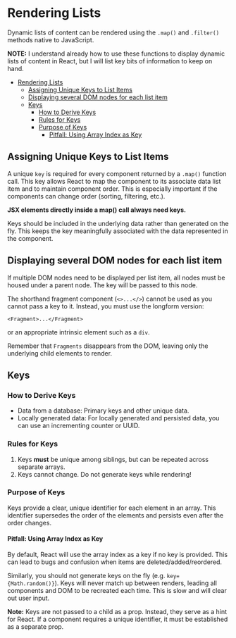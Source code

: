 # Rendering Lists
Dynamic lists of content can be rendered using the `.map()` and `.filter()` methods native to JavaScript.

**NOTE:** I understand already how to use these functions to display dynamic lists of content in React, but I will list key bits of information to keep on hand.
- [Rendering Lists](#rendering-lists)
  - [Assigning Unique Keys to List Items](#assigning-unique-keys-to-list-items)
  - [Displaying several DOM nodes for each list item](#displaying-several-dom-nodes-for-each-list-item)
  - [Keys](#keys)
    - [How to Derive Keys](#how-to-derive-keys)
    - [Rules for Keys](#rules-for-keys)
    - [Purpose of Keys](#purpose-of-keys)
      - [Pitfall: Using Array Index as Key](#pitfall-using-array-index-as-key)
## Assigning Unique Keys to List Items
A unique `key` is required for every component returned by a `.map()` function call. This key allows React to map the component to its associate data list item and to maintain component order. This is especially important if the components can change order (sorting, filtering, etc.).

**JSX elements directly inside a map() call always need keys.**

Keys should be included in the underlying data rather than generated on the fly. This keeps the key meaningfully associated with the data represented in the component.

## Displaying several DOM nodes for each list item 
If multiple DOM nodes need to be displayed per list item, all nodes must be housed under a parent node. The key will be passed to this node. 

The shorthand fragment component (`<>...</>`) cannot be used as you cannot pass a key to it. Instead, you must use the longform version:

```
<Fragment>...</Fragment>
```

or an appropriate intrinsic element such as a `div`.

Remember that `Fragments` disappears from the DOM, leaving only the underlying child elements to render.

## Keys

### How to Derive Keys
* Data from a database: Primary keys and other unique data.
* Locally generated data: For locally generated and persisted data, you can use an incrementing counter or UUID.

### Rules for Keys
1. Keys **must** be unique among siblings, but can be repeated across separate arrays.
2. Keys cannot change. Do not generate keys while rendering!

### Purpose of Keys
Keys provide a clear, unique identifier for each element in an array. This identifier supersedes the order of the elements and persists even after the order changes. 

#### Pitfall: Using Array Index as Key
By default, React will use the array index as a key if no key is provided. This can lead to bugs and confusion when items are deleted/added/reordered.

Similarly, you should not generate keys on the fly (e.g. `key={Math.random()}`). Keys will never match up between renders, leading all components and DOM to be recreated each time. This is slow and will clear out user input.

**Note:** Keys are not passed to a child as a prop. Instead, they serve as a hint for React. If a component requires a unique identifier, it must be established as a separate prop.